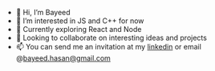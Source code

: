 - 👋 Hi, I’m Bayeed
- 👀 I’m interested in JS and C++ for now
- 🌱 Currently exploring React and Node
- 💞️ Looking to collaborate on interesting ideas and projects
- 📫 You can send me an invitation at my [linkedin](https://www.linkedin.com/in/bayeed-hasan-723289174/) or email @bayeed.hasan@gmail.com

<!---
BayeedHZihan/BayeedHZihan is a ✨ special ✨ repository because its `README.md` (this file) appears on your GitHub profile.
You can click the Preview link to take a look at your changes.
--->
